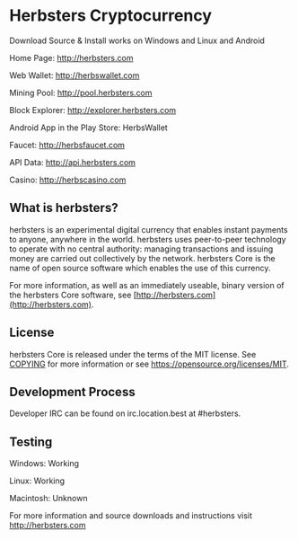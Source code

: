Herbsters Cryptocurrency
========================
Download Source & Install works on Windows and Linux and Android

Home Page: http://herbsters.com

Web Wallet: http://herbswallet.com

Mining Pool: http://pool.herbsters.com

Block Explorer: http://explorer.herbsters.com

Android App in the Play Store: HerbsWallet

Faucet: http://herbsfaucet.com

API Data: http://api.herbsters.com

Casino: http://herbscasino.com

What is herbsters?
----------------

herbsters is an experimental digital currency that enables instant payments to
anyone, anywhere in the world. herbsters uses peer-to-peer technology to operate
with no central authority: managing transactions and issuing money are carried
out collectively by the network. herbsters Core is the name of open source
software which enables the use of this currency.

For more information, as well as an immediately useable, binary version of
the herbsters Core software, see [http://herbsters.com](http://herbsters.com).

License
-------

herbsters Core is released under the terms of the MIT license. See [COPYING](COPYING) for more
information or see https://opensource.org/licenses/MIT.

Development Process
-------------------

Developer IRC can be found on irc.location.best at #herbsters.

Testing
-------

Windows: Working

Linux: Working

Macintosh: Unknown

For more information and source downloads and instructions visit http://herbsters.com
